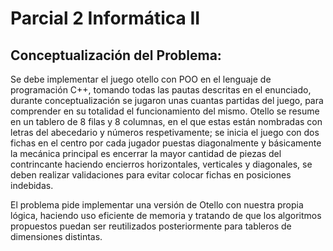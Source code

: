 # Parcial 2 Informática II

## Conceptualización del Problema:

Se debe implementar el juego otello con POO en el lenguaje de programación C++, tomando todas las pautas descritas en el enunciado, durante conceptualización se jugaron unas cuantas partidas del juego, para comprender en su totalidad el funcionamiento del mismo. Otello se resume en un tablero de 8 filas y 8 columnas, en el que estas están nombradas con letras del abecedario y números respetivamente; se inicia el juego con dos fichas en el centro por cada jugador puestas diagonalmente y básicamente la mecánica principal es encerrar la mayor cantidad de piezas del contrincante haciendo encierros horizontales, verticales y diagonales, se deben realizar validaciones para evitar colocar fichas en posiciones indebidas.

El problema pide implementar una versión de Otello con nuestra propia lógica, haciendo uso eficiente de memoria y tratando de que los algoritmos propuestos puedan ser reutilizados posteriormente para tableros de dimensiones distintas.